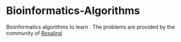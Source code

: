 # Bioinformatics-Algorithms
Bioinformatics algorithms to learn . The problems are provided by the community of [Rosalind](http://rosalind.info/) 
